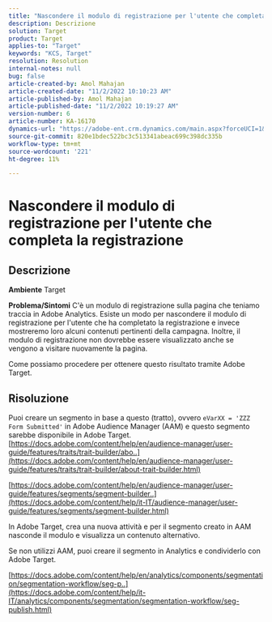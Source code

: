 ```yaml
---
title: "Nascondere il modulo di registrazione per l'utente che completa la registrazione"
description: Descrizione
solution: Target
product: Target
applies-to: "Target"
keywords: "KCS, Target"
resolution: Resolution
internal-notes: null
bug: false
article-created-by: Amol Mahajan
article-created-date: "11/2/2022 10:10:23 AM"
article-published-by: Amol Mahajan
article-published-date: "11/2/2022 10:19:27 AM"
version-number: 6
article-number: KA-16170
dynamics-url: "https://adobe-ent.crm.dynamics.com/main.aspx?forceUCI=1&pagetype=entityrecord&etn=knowledgearticle&id=5ae8778f-965a-ed11-9561-6045bd006a22"
source-git-commit: 820e1bdec522bc3c513341abeac699c398dc335b
workflow-type: tm+mt
source-wordcount: '221'
ht-degree: 11%

---
```


# Nascondere il modulo di registrazione per l&#39;utente che completa la registrazione

## Descrizione

<b>Ambiente</b>
Target


<b>Problema/Sintomi</b>
C&#39;è un modulo di registrazione sulla pagina che teniamo traccia in Adobe Analytics. Esiste un modo per nascondere il modulo di registrazione per l&#39;utente che ha completato la registrazione e invece mostreremo loro alcuni contenuti pertinenti della campagna. Inoltre, il modulo di registrazione non dovrebbe essere visualizzato anche se vengono a visitare nuovamente la pagina.

Come possiamo procedere per ottenere questo risultato tramite Adobe Target.


## Risoluzione

Puoi creare un segmento in base a questo (tratto), ovvero `eVarXX = 'ZZZ Form Submitted'` in Adobe Audience Manager (AAM) e questo segmento sarebbe disponibile in Adobe Target.<br>
[https://docs.adobe.com/content/help/en/audience-manager/user-guide/features/traits/trait-builder/abo..](https://docs.adobe.com/content/help/en/audience-manager/user-guide/features/traits/trait-builder/about-trait-builder.html)

[https://docs.adobe.com/content/help/en/audience-manager/user-guide/features/segments/segment-builder..](https://docs.adobe.com/content/help/it-IT/audience-manager/user-guide/features/segments/segment-builder.html)

In Adobe Target, crea una nuova attività e per il segmento creato in AAM nasconde il modulo e visualizza un contenuto alternativo.



Se non utilizzi AAM, puoi creare il segmento in Analytics e condividerlo con Adobe Target.

[https://docs.adobe.com/content/help/en/analytics/components/segmentation/segmentation-workflow/seg-p..](https://docs.adobe.com/content/help/it-IT/analytics/components/segmentation/segmentation-workflow/seg-publish.html)
